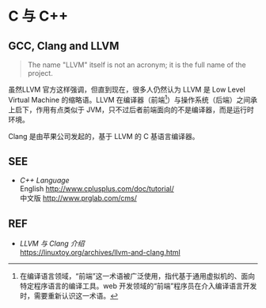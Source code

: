 #	C 与 C++

##	GCC, Clang and LLVM

>	The name "LLVM" itself is not an acronym; it is the full name of the project.

虽然LLVM 官方这样强调，但直到现在，很多人仍然认为 LLVM 是 Low Level Virtual Machine 的缩略语。LLVM 在编译器（前端[^1]）与操作系统（后端）之间承上启下，作用有点类似于 JVM，只不过后者前端面向的不是编译器，而是运行时环境。

Clang 是由苹果公司发起的，基于 LLVM 的 C 基语言编译器。

##	SEE

*	*C++ Language*  
	English http://www.cplusplus.com/doc/tutorial/  
	中文版 http://www.prglab.com/cms/

##	REF

*	*LLVM 与 Clang 介绍*  
	https://linuxtoy.org/archives/llvm-and-clang.html

[^1]: 在编译语言领域，“前端”这一术语被广泛使用，指代基于通用虚拟机的、面向特定程序语言的编译工具。web 开发领域的“前端”程序员在介入编译语言开发时，需要重新认识这一术语。
